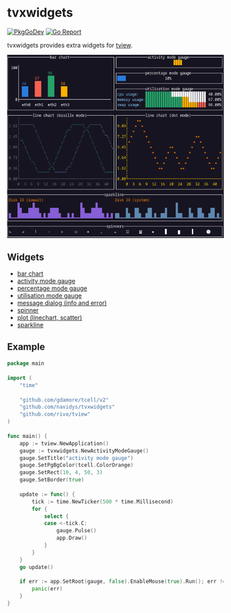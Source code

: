 # tvxwidgets


[![PkgGoDev](https://pkg.go.dev/badge/github.com/navidys/tvxwidgets)](https://pkg.go.dev/github.com/navidys/tvxwidgets)
[![Go Report](https://img.shields.io/badge/go%20report-A%2B-brightgreen.svg)](https://goreportcard.com/report/github.com/navidys/tvxwidgets)

tvxwidgets provides extra widgets for [tview](https://github.com/rivo/tview).  

![Screenshot](demo.gif)

## Widgets

* [bar chart](./demos/barchart/)
* [activity mode gauge](./demos/gauge_am/)
* [percentage mode gauge](./demos/gauge_pm/)
* [utilisation mode gauge](./demos/gauge_um/)
* [message dialog (info and error)](./demos/dialog/)
* [spinner](./demos/spinner/)
* [plot (linechart, scatter)](./demos/plot/)
* [sparkline](./demos/sparkline/)


## Example

```go
package main

import (
	"time"

	"github.com/gdamore/tcell/v2"
	"github.com/navidys/tvxwidgets"
	"github.com/rivo/tview"
)

func main() {
	app := tview.NewApplication()
	gauge := tvxwidgets.NewActivityModeGauge()
	gauge.SetTitle("activity mode gauge")
	gauge.SetPgBgColor(tcell.ColorOrange)
	gauge.SetRect(10, 4, 50, 3)
	gauge.SetBorder(true)

	update := func() {
		tick := time.NewTicker(500 * time.Millisecond)
		for {
			select {
			case <-tick.C:
				gauge.Pulse()
				app.Draw()
			}
		}
	}
	go update()

	if err := app.SetRoot(gauge, false).EnableMouse(true).Run(); err != nil {
		panic(err)
	}
}

```
